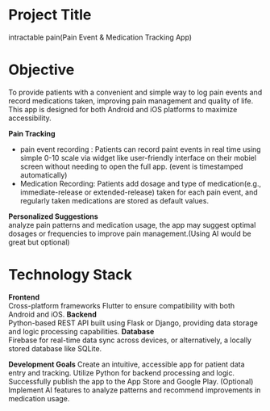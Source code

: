 # **Project Title**
intractable pain(Pain Event & Medication Tracking App)

# **Objective**
To provide patients with a convenient and simple way to log pain events and record medications taken, improving pain management and quality of life. This app is designed for both Android and iOS platforms to maximize accessibility.

**Pain Tracking**
- pain event recording : Patients can record paint events in real time using simple 0-10 scale via widget like user-friendly interface on their mobiel screen without needing to open the full app. (event is timestamped automatically)
- Medication Recording: Patients add dosage and type of medication(e.g., immediate-release or extended-release) taken for each pain event, and regularly taken medications are stored as default values.

**Personalized Suggestions**  
analyze pain patterns and medication usage, the app may suggest optimal dosages or frequencies to improve pain management.(Using AI would be great but optional)

# **Technology Stack**

**Frontend**  
Cross-platform frameworks Flutter to ensure compatibility with both Android and iOS. 
**Backend**  
Python-based REST API built using Flask or Django, providing data storage and logic processing capabilities.
**Database**  
Firebase for real-time data sync across devices, or alternatively, a locally stored database like SQLite.

**Development Goals**
Create an intuitive, accessible app for patient data entry and tracking.
Utilize Python for backend processing and logic.
Successfully publish the app to the App Store and Google Play.
(Optional) Implement AI features to analyze patterns and recommend improvements in medication usage.
